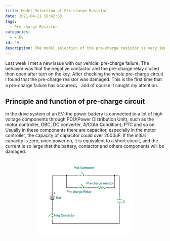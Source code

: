 ```yaml
---
title: Model Selection of Pre-charge Resistor
date: 2021-04-11 18:42:53
tags:
  - Pre-charge Resistor
categories:
  - - EV
id: '9'
description: The model selection of the pre-charge resistor is very important for the pre-charge circuit designing. This article will talk about the basis for the model selection.
---
```

<style>
  .box {width:60%; text-align:center; font-size:10px; margin:0 auto;}
  .box img {border-radius: 10px;}
</style>

Last week I met a new issue with our vehicle: pre-charge failure. The behavior was that the negative contactor and the pre-charge relay closed then open after turn on the key. After checking the whole pre-charge circuit I found that the pre-charge resistor was damaged. This is the first time that a pre-charge failure has occurred， and of course it caught my attention.

## Principle and function of pre-charge circuit

In the drive system of an EV, the power battery is connected to a lot of high voltage components through PDU(Power Distribution Unit), such as the motor controller, OBC, DC converter, A/C(Air Condition), PTC and so on. Usually in these components there are capacitor, especially in the motor controller, the capacity of capacitor could over 2000uF. If the initial capacity is zero, once power on, it is equivalent to a short circuit, and the current is so large that the battery, contactor and others components will be damaged.

<div class="box">
  <img src="https://raw.githubusercontent.com/CarloHan/pic-blog/master/pictures/precharge%20circuit_new.jpg" alt="pre-charge circuit" />
</div>

